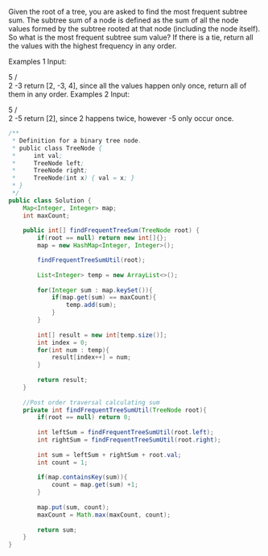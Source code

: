 Given the root of a tree, you are asked to find the most frequent subtree sum. The subtree sum of a node is defined as the sum of all the node values formed by the subtree rooted at that node (including the node itself). So what is the most frequent subtree sum value? If there is a tie, return all the values with the highest frequency in any order.

Examples 1
Input:

  5
 /  \
2   -3
return [2, -3, 4], since all the values happen only once, return all of them in any order.
Examples 2
Input:

  5
 /  \
2   -5
return [2], since 2 happens twice, however -5 only occur once.

```java
/**
 * Definition for a binary tree node.
 * public class TreeNode {
 *     int val;
 *     TreeNode left;
 *     TreeNode right;
 *     TreeNode(int x) { val = x; }
 * }
 */
public class Solution {
    Map<Integer, Integer> map;
    int maxCount;
    
    public int[] findFrequentTreeSum(TreeNode root) {
        if(root == null) return new int[]{};
        map = new HashMap<Integer, Integer>();

        findFrequentTreeSumUtil(root);
        
        List<Integer> temp = new ArrayList<>();
        
        for(Integer sum : map.keySet()){
            if(map.get(sum) == maxCount){
                temp.add(sum);
            }
        }
        
        int[] result = new int[temp.size()];
        int index = 0;
        for(int num : temp){
            result[index++] = num;
        }
        
        return result;
    }
    
    //Post order traversal calculating sum
    private int findFrequentTreeSumUtil(TreeNode root){
        if(root == null) return 0;
        
        int leftSum = findFrequentTreeSumUtil(root.left);
        int rightSum = findFrequentTreeSumUtil(root.right);
        
        int sum = leftSum + rightSum + root.val;
        int count = 1;
        
        if(map.containsKey(sum)){
            count = map.get(sum) +1;
        }
        
        map.put(sum, count);
        maxCount = Math.max(maxCount, count);
        
        return sum;
    }
}
```
